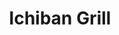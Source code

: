 ---
layout: place
title: "Ichiban Grill"
permalink: /alabama/albertville/ichiban-grill.html
stateAbbr: AL
stateName: Alabama
cityName: Albertville
seo:
  name: "Ichiban Grill"
  type: Restaurant
  links: null
description: "Looking for sushi in Albertville, Alabama? Check out Ichiban Grill for a delightful Japanese dining experience. Enjoy a variety of sushi and other dishes in ..."
place_id: ChIJ17Jjis8CiogRbPttLG5BDgk
photos:
  - name: >-
      places/ChIJ17Jjis8CiogRbPttLG5BDgk/photos/AeeoHcL-mOobtPiZnVKzno7BoyQ0n-3lKvMxPn01u08fMtzZFlvQ_RyVfWb7AqX9-Nr7iQrWgm2dWkO-TVDocZYRP1F4FOC4X1WQ-bSgplsK-gUZ-OVBk0xb_1XYE37z9bQALWGj113aqAe6IW85IF9FZCB9ZMkT--42JIVeHx4GRLO7f8FSz_MB-ztidjjdiWCVS43XCWjOUzmZM0R2VbG9n5HQIm8zihjnddMtigA4Kv3xSCRXJTMW_qW6Y8IsnmCxFAb4U5LWTd7FUsBMWHfwUilaVZJoL5kycyV2T7fcgGNFOaxJLWGwp0XQ8kV_pbDojZOW5H5Hq2sasPVKAboomSkiAyNTVkyZNrBmt0BhN-GedU8dPhycS05ezWv7n91uD94aLaHYCq3PGxhbijz_GFAKyxJg9an2mJTZQqwKLbhKVw
    widthPx: 4800
    heightPx: 2700
    authorAttributions:
      - displayName: Francisco Villarreal
        uri: https://maps.google.com/maps/contrib/117420947839976374793
        photoUri: >-
          https://lh3.googleusercontent.com/a/ACg8ocIcnV_kdzFwRsx6e-khASdZJbGJ-RFqNck8sYfqS_Y9wXxJO6Lz=s100-p-k-no-mo
    flagContentUri: >-
      https://www.google.com/local/imagery/report/?cb_client=maps_api_places.places_api&image_key=!1e10!2sCIHM0ogKEICAgID40dbPDA&hl=en-US
    googleMapsUri: >-
      https://www.google.com/maps/place//data=!3m4!1e2!3m2!1sCIHM0ogKEICAgID40dbPDA!2e10!4m2!3m1!1s0x888a02cf8a63b2d7:0x90e416e2c6dfb6c
  - name: >-
      places/ChIJ17Jjis8CiogRbPttLG5BDgk/photos/AeeoHcIsA4CXJyCnE1Qgdrk3G1Poklx0fWrqKJeVH4ANhNbIktfU0NNM7PNVbeH4q03Low2p5fi5wSaEBjhWr_G0lCxLgO0ejDqf1tLUaW35RRJU5DwqS75byCb2IreD7r70tcDPHVF52Crk_t6JnGVSTtVbNLMzJmj1EYavoNj45i1E8ZumHoUXU6bxJ_bu4U4kT8R_IhV5Vg2KfUUUffFFKQcJrUjwA9MddDetWjnqEc7dh6ePs9l_32IMJYFTrnNxQ0JTgfhJXjEw7D-WyLiMmutFnDJ067p0swhD4h71nMUZ-pvUy_gGQJAKv80bKw00R83ekN6fepxcuPlx0psyvfvCTckY0UyaykHB9aicjbq4gRkVXsGLke4NpuDyB0oI7Z5Q_kVkUVPn5GCIZNNs1RTN51swtjJi36cxy2OwdqZVCWs
    widthPx: 4160
    heightPx: 2080
    authorAttributions:
      - displayName: Russ “Big R” Mathis
        uri: https://maps.google.com/maps/contrib/108913868836474447157
        photoUri: >-
          https://lh3.googleusercontent.com/a-/ALV-UjU3bnNyTOk9prDgAQMppeDHUUA6Zqhc1W2rU3MhWfIPuStirc_Bkg=s100-p-k-no-mo
    flagContentUri: >-
      https://www.google.com/local/imagery/report/?cb_client=maps_api_places.places_api&image_key=!1e10!2sCIHM0ogKEICAgIDsmOy2nAE&hl=en-US
    googleMapsUri: >-
      https://www.google.com/maps/place//data=!3m4!1e2!3m2!1sCIHM0ogKEICAgIDsmOy2nAE!2e10!4m2!3m1!1s0x888a02cf8a63b2d7:0x90e416e2c6dfb6c
  - name: >-
      places/ChIJ17Jjis8CiogRbPttLG5BDgk/photos/AeeoHcLZ6O09uLeV5ET6W4PKqFbEQlC9q6q5najTIeUguVWHCIgLCSNUsMSLfCHd6ub59eCI4aRJAp4TeqIQPVJQWyYvcO1pbmgv6rNN__0n9izMFr-eWlnke6NeQz9X-uhVXRFPPcdkc401bpyAdkDi41dQYDzYS3bMKn92fTEpAux2L4XO6G6ZqqiaMB0BZvPY_wGtWVU4U3PSMcSXfQ3kWGvu0-foeJfvBWOObmZOxJMP2SH_jdCL8CGYYhwsoQANY-X1ydszceYVvmgKQ2rSiuRDW5c9yfeHfKOQAL5MDeDhGyqpjyKq-mGuQi82y9rQPqXcBYmz382iTm3LsjxkWk1M9tVF-UUK6hQWKGATljL-5LPtuFrhik1dOypUn79TdkJrWiofJIglW0koZU8TxXnFs0rlfOcR43RE0FQUbpZuDhA
    widthPx: 3024
    heightPx: 4032
    authorAttributions:
      - displayName: Lilli Buchanan
        uri: https://maps.google.com/maps/contrib/101067872538941607943
        photoUri: >-
          https://lh3.googleusercontent.com/a-/ALV-UjV4b140OXWuP3q03_xbBzv3bkdrpk-DUu2uQwOydHke8krVMrM5FA=s100-p-k-no-mo
    flagContentUri: >-
      https://www.google.com/local/imagery/report/?cb_client=maps_api_places.places_api&image_key=!1e10!2sCIHM0ogKEICAgIDJtO28hAE&hl=en-US
    googleMapsUri: >-
      https://www.google.com/maps/place//data=!3m4!1e2!3m2!1sCIHM0ogKEICAgIDJtO28hAE!2e10!4m2!3m1!1s0x888a02cf8a63b2d7:0x90e416e2c6dfb6c
  - name: >-
      places/ChIJ17Jjis8CiogRbPttLG5BDgk/photos/AeeoHcK2bY-mHND6L6l584Ns0uU5ls62KKjSKS_4WjgOKBqRbLi2jVXDbP1qgJ8xQEQ00uD4UZSijm9d1k7cQyUv94wIdN9EgqRNqhHdu56fOJRkC2IJ3YKqMS0p5BooW50-G4zicm0gySiWt2o9DJGwkwJGA_jO1JSO8AE_m_HZKbK8Rl1KmQBhAHfARwqY0oKrVKY2fTN2HrVnNLYhI1T9bZAfxsdPSO5Et72UFxj01Q2TgodSd4EDAv-TZk2AsxLeZHuhtHDPxttTsxXhv60gijm15nGx8KZkebwAWbU7UQ4r4rRXRPC05jp3gA67I0Icqh95NZrEnsxT_57n3aT0Ra8zo5ChySnkBKF1bQFAk8Sg0_eQlpl26A611x1ZvF6ffFyyIFWlN-pFMGEExhbLc87N_g7dSnkrYHMg51ici3ELR30
    widthPx: 4032
    heightPx: 3024
    authorAttributions:
      - displayName: james adams
        uri: https://maps.google.com/maps/contrib/113906200028671292252
        photoUri: >-
          https://lh3.googleusercontent.com/a-/ALV-UjU8Jcc3B11La_yGumu_9BKKQFOqHOZGz0TTq4FMzQRM6OGIgE0=s100-p-k-no-mo
    flagContentUri: >-
      https://www.google.com/local/imagery/report/?cb_client=maps_api_places.places_api&image_key=!1e10!2sCIHM0ogKEICAgIClo_X45QE&hl=en-US
    googleMapsUri: >-
      https://www.google.com/maps/place//data=!3m4!1e2!3m2!1sCIHM0ogKEICAgIClo_X45QE!2e10!4m2!3m1!1s0x888a02cf8a63b2d7:0x90e416e2c6dfb6c
  - name: >-
      places/ChIJ17Jjis8CiogRbPttLG5BDgk/photos/AeeoHcIGeVuDh4aiSmHuUwp0pdNjh9xvGZBEkUmyAzhJXrXwlydda00GTWRKx9Oi_bPwboCnxMxv16kGNiL3p0ZzfKQNBsRBYuUhRVIf2Y9q2yNLvQzI8D7WJ6cLFUrCV_JVzzNxXTYCF7gbidOEPh0eX-wN4gYu5AstGjCv9lSBlpKCd5xmP0E7Hgk5Hrl1mCOoK5sD6_BNQHq0_2PsznXOhziKB-NiQuMw_ymr38Bq1cF3H3rH5NC0ARzXuP_B7SwBcNURJ3Tr3oxpsNtm2KfuqgJAjDU4mSgyxYsSKZPPdCLKbVqHRTGOj7VfSzQFgsFOJgXEa8e_CusZPRZ7fbp_uwhzpeFKpIxbrzdq_joLoBkxV7Cj5pGw8whRouuO5BdmgP1pW6DqXqfsjiPhRsiRrrMbfcK_vn2HNoAh5_8xo6x0Wop2
    widthPx: 3024
    heightPx: 4032
    authorAttributions:
      - displayName: Bama PC Services INC
        uri: https://maps.google.com/maps/contrib/116560676102817985396
        photoUri: >-
          https://lh3.googleusercontent.com/a-/ALV-UjWPlnBovZz6s9hD3qQ3K-7Dvnf0lR8yy_v1OEtWSt-ABvXeChGaBg=s100-p-k-no-mo
    flagContentUri: >-
      https://www.google.com/local/imagery/report/?cb_client=maps_api_places.places_api&image_key=!1e10!2sCIHM0ogKEICAgIDh85WfhAE&hl=en-US
    googleMapsUri: >-
      https://www.google.com/maps/place//data=!3m4!1e2!3m2!1sCIHM0ogKEICAgIDh85WfhAE!2e10!4m2!3m1!1s0x888a02cf8a63b2d7:0x90e416e2c6dfb6c
  - name: >-
      places/ChIJ17Jjis8CiogRbPttLG5BDgk/photos/AeeoHcLhX6n_GhV0IzoLM3pCRKcYU3JuBwuLufvcLUBgZ7sNaKhZl97vHKV5doxCJSx1ICZyB9ToAhnrwk-DbzLVHhkyCYn2SwMzaZW8FzsHXP3Df-c81qAOEC0M4GiJo_ODAQh9VBYyifnZWniSvw2W2oTRsd2tW2p0Jhoq-Iz9OAKYVWtgEjTSIdi1bsfonYdgQYFZ4M_8DD_r0CyXnMteoCuYQyfwhdhb-Rdg8bPGrUrALcugeGJj1PIMw6NCaWrBXsOt8OmZK6N_mR08b1k9Cm3oZ8pRit7Xqcz1oyWuGRjKXEPzI4o6o77h7vfsMaW_Z7M93MZzBVcEUgizDuNZsASyl2xq7rlJ7zCdvbkWg3CJqSeqFRFujaC4NdLnmsgQgGI-09b0YljQ9oDqcbqV5uzaB9UXe1Ef7R1DB2D3dx9J4g
    widthPx: 3456
    heightPx: 4608
    authorAttributions:
      - displayName: Justin Coppett
        uri: https://maps.google.com/maps/contrib/103703305897372042418
        photoUri: >-
          https://lh3.googleusercontent.com/a-/ALV-UjVcI_rSqtha-MOgvczrHn7qcnTl_p8jxjAbPhNm_6fS1M_rSPwJzA=s100-p-k-no-mo
    flagContentUri: >-
      https://www.google.com/local/imagery/report/?cb_client=maps_api_places.places_api&image_key=!1e10!2sCIHM0ogKEICAgIDEmLrlSA&hl=en-US
    googleMapsUri: >-
      https://www.google.com/maps/place//data=!3m4!1e2!3m2!1sCIHM0ogKEICAgIDEmLrlSA!2e10!4m2!3m1!1s0x888a02cf8a63b2d7:0x90e416e2c6dfb6c
  - name: >-
      places/ChIJ17Jjis8CiogRbPttLG5BDgk/photos/AeeoHcIEf75OQR-AtAj0VaWg1b1SGXopOqCCnXnKda5-KUJfWgRm2Vk1GbCrlMhTUeHtI3qsQWHSHkfm3dsGPCLIl5wEcDR9-zbIG3IR6paPXPTSvl1CzwC2AHlZfRlw9WDiV1gHa_8IST8qt6foYuqpncP5f0wRG-sAGTnG3NRmegApvKMqu5vtySwcW9_E8JeeEool4_J1x4E9wXhIEDz-6z07hSYMNPO-23RyfeuydnCoymJiMFuUxS1gxHbfHK5C5zijQzTmBoXh4-ZlHdRPlNi4E_W9DpeEUGdZcOEiPim2mwW6oISmv-In2_i2mnW32YBMkEv2VReGL7vvTQJf5FrBDeQOu9Voxvmi-8fJ5WM80hX2_HTUA_EZAdupGQ2rHhe6EP9jyqVrzLHGXZmC3MYO_WH-_l0hKsH1Q8ko4sNfLH0
    widthPx: 3000
    heightPx: 4000
    authorAttributions:
      - displayName: Maryjane Villanueva
        uri: https://maps.google.com/maps/contrib/112100297599580777855
        photoUri: >-
          https://lh3.googleusercontent.com/a/ACg8ocIvwDcAI2T-1Idngk5svE1S4C33eXVtONlurWVu5Fh_cBPpRms=s100-p-k-no-mo
    flagContentUri: >-
      https://www.google.com/local/imagery/report/?cb_client=maps_api_places.places_api&image_key=!1e10!2sCIHM0ogKEICAgIDqlr368QE&hl=en-US
    googleMapsUri: >-
      https://www.google.com/maps/place//data=!3m4!1e2!3m2!1sCIHM0ogKEICAgIDqlr368QE!2e10!4m2!3m1!1s0x888a02cf8a63b2d7:0x90e416e2c6dfb6c
  - name: >-
      places/ChIJ17Jjis8CiogRbPttLG5BDgk/photos/AeeoHcK6Sa4kF6yQ4CGnat-jrElLlN7MCPzX0WtKxnig0OXcXV8tKYyIKpPboaKCP8IM0KuRuI7KqEXr0IuLC1LIquzxuJdqSb6ljljWN817VeJGKczUPPjcLUbiFa50ei0utqyC-QLcuVCaFuyYFDq22Ss8F-au3SjFXGfuiFy0SDZ1X2UpMoyhs_t5V_-PeT6ZHCbjUKGRJNIZKLW0wm3B1AHa3I-zVdYaCWj78YvGiyrUHBt42uM3-kj1fFqk2RGsE4P7anMMBTmdwNIq6VBNzTMAZPexCu97CJXVFd-f0SFrCENMGabk9elXRahg2cFlhg8h6lU7uZQShZdhTiYOaqrcDtGeCzRZd5OKfN-9YwRBYlNmfzEkt5EQhnoHAjW9OYIjrFIr8yr4boDaf-Vo_8aQDjusDwQ5Aml2avnOOAvsrg
    widthPx: 4032
    heightPx: 3024
    authorAttributions:
      - displayName: james adams
        uri: https://maps.google.com/maps/contrib/113906200028671292252
        photoUri: >-
          https://lh3.googleusercontent.com/a-/ALV-UjU8Jcc3B11La_yGumu_9BKKQFOqHOZGz0TTq4FMzQRM6OGIgE0=s100-p-k-no-mo
    flagContentUri: >-
      https://www.google.com/local/imagery/report/?cb_client=maps_api_places.places_api&image_key=!1e10!2sCIHM0ogKEICAgIClo_X4FQ&hl=en-US
    googleMapsUri: >-
      https://www.google.com/maps/place//data=!3m4!1e2!3m2!1sCIHM0ogKEICAgIClo_X4FQ!2e10!4m2!3m1!1s0x888a02cf8a63b2d7:0x90e416e2c6dfb6c
  - name: >-
      places/ChIJ17Jjis8CiogRbPttLG5BDgk/photos/AeeoHcI8BQ0GIrj4OaPDe8UhXjxvGPuHDNrwnfUeZQNeoK_t-QSq13UT5dRnACD-RpeGatpklvIniOdaVaz9LquXsXQ3FQcxsn0qQRyu044DjKOC7p-AhB_Ba4WZsPlYio9qIB7zg0qC6NAU4ppYnglEwk4pgFzEqf_e3MwXPQIBMbj3CUOVUvlviBPC9BVKj0dxNhTzdVC0VeTp3N_D8x2o74_8GxYo2r7NmwUS_W6XNfCZZoVDAQd6yUTUcrdD1gjD7cdh2jC7WULWutFMcfnwMOf4JGuJM1jz7uo0i1U3tUUmb3EIhb3qzhsJ6KqHnxxiRnjqRjp6DeOLKoszaU7EZLOioYKHP1oUmzILL8sSAAlqKPX6wTAzrru92Y89bGftlx_eaBZeDKgUpJ5Kjyq-sZc663g7yJ7Jm-PXpGVnER4jIN2y
    widthPx: 3024
    heightPx: 4032
    authorAttributions:
      - displayName: Casual Difference
        uri: https://maps.google.com/maps/contrib/110391923578531939239
        photoUri: >-
          https://lh3.googleusercontent.com/a-/ALV-UjXz5-fABPUcxcsWJK1mz-5FVx7OUIFjqK7WYyfhI_oxHx2E73bA=s100-p-k-no-mo
    flagContentUri: >-
      https://www.google.com/local/imagery/report/?cb_client=maps_api_places.places_api&image_key=!1e10!2sCIHM0ogKEICAgICp3dXUpwE&hl=en-US
    googleMapsUri: >-
      https://www.google.com/maps/place//data=!3m4!1e2!3m2!1sCIHM0ogKEICAgICp3dXUpwE!2e10!4m2!3m1!1s0x888a02cf8a63b2d7:0x90e416e2c6dfb6c
  - name: >-
      places/ChIJ17Jjis8CiogRbPttLG5BDgk/photos/AeeoHcIsKYiVZpe_CnZgtL6CzPvV9ktYsQB3THqagva1iQeLAxJDAzcf1_PKuXufhSIWSzvnqiIiuNFkqfA-4_S2SQLjj-8BRGJUrJEBJhWMaCzGtQFFwCRN18m-8lt0wdg7kVTsGe5l4p6A2hsLOKJUZZ_2FMnpkb9o3ywgSe3pAWOZBfcLsFdZENCn5QW_mKlT3eStNREfZiIxx0wCz4mPnuqKDIP2koQ1fxgguUdreWWCaERQM3wDveiEIa1ssa_Tk1gLILy4JUSB0ElCZhPKQoVCoQrWbjLtYW84yNQzCatY96KoRoho8OiAmUK4zEnmJ13s5Uuvo9eRG27xT9Uxv7fwOzIOEMWsV5hG9xplYKEJ9FcWdb0VW38O5hHnQUjf3yG9ZRbbe1JHyoEETqlmTekMUwvcp6G1Xn2xtfD887k
    widthPx: 3024
    heightPx: 4032
    authorAttributions:
      - displayName: Emily Richards
        uri: https://maps.google.com/maps/contrib/109881238063272397461
        photoUri: >-
          https://lh3.googleusercontent.com/a-/ALV-UjWbHcUEpuPNjstDXRUu5QG_sdOWdIJQIMDfEEiihXeKhrHKnSnkLg=s100-p-k-no-mo
    flagContentUri: >-
      https://www.google.com/local/imagery/report/?cb_client=maps_api_places.places_api&image_key=!1e10!2sCIHM0ogKEICAgICO9v73Sg&hl=en-US
    googleMapsUri: >-
      https://www.google.com/maps/place//data=!3m4!1e2!3m2!1sCIHM0ogKEICAgICO9v73Sg!2e10!4m2!3m1!1s0x888a02cf8a63b2d7:0x90e416e2c6dfb6c
address: 8835 US-431, Albertville, AL 35950, USA
street: 8835 US-431
city: Albertville
state: AL
zip: '35950'
country: USA
neighborhood: null
latitude: '34.284756'
longitude: '-86.230890'
accessibility_options:
  wheelchairAccessibleParking: true
  wheelchairAccessibleEntrance: true
  wheelchairAccessibleRestroom: true
  wheelchairAccessibleSeating: true
business_status: OPERATIONAL
name: Ichiban Grill
google_maps_links:
  directionsUri: >-
    https://www.google.com/maps/dir//''/data=!4m7!4m6!1m1!4e2!1m2!1m1!1s0x888a02cf8a63b2d7:0x90e416e2c6dfb6c!3e0
  placeUri: https://maps.google.com/?cid=652530937462913900
  writeAReviewUri: >-
    https://www.google.com/maps/place//data=!4m3!3m2!1s0x888a02cf8a63b2d7:0x90e416e2c6dfb6c!12e1
  reviewsUri: >-
    https://www.google.com/maps/place//data=!4m4!3m3!1s0x888a02cf8a63b2d7:0x90e416e2c6dfb6c!9m1!1b1
  photosUri: >-
    https://www.google.com/maps/place//data=!4m3!3m2!1s0x888a02cf8a63b2d7:0x90e416e2c6dfb6c!10e5
primary_type: Japanese Restaurant
opening_hours:
  regular: null
  current: null
secondary_opening_hours:
  regular:
    weekdayDescriptions: null
    type: null
  current:
    weekdayDescriptions: null
    type: null
phone: null
price_level: null
price_range: null
rating: null
rating_count: 0
website: null
reviews: null
parking_options: null
payment_options: null
allow_dogs: null
curbside_pickup: null
delivery: null
dine_in: null
good_for_children: null
good_for_groups: null
good_for_sports: null
live_music: null
menu_for_children: null
outdoor_seating: null
reservable: null
restroom: null
serves_beer: null
serves_breakfast: null
serves_brunch: null
serves_cocktails: null
serves_coffee: null
serves_dinner: null
serves_dessert: null
serves_lunch: null
serves_vegetarian_food: null
serves_wine: null
takeout: null
summary: null

---